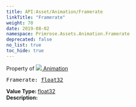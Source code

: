```yaml
---
title: API:Asset/Animation/Framerate
linkTitle: "Framerate"
weight: 70
date: 2019-08-02
namespace: Primrose.Assets.Animation.Framerate
deprecated: false
no_list: true
toc_hide: true
---
```

Property of <a href="/docs/api-reference/Class/Animation"><img src="/icons/silk/film.png"/>&nbsp;Animation</a>
<pre class="method-declaration">
Framerate: <a class="type" href="/docs/api-reference/System/Primitives#single">float32</a></pre>
<b>Value Type: </b>
<a class="type" href="/docs/api-reference/System/Primitives#single">float32</a>
<br/>
<b>Description: </b>